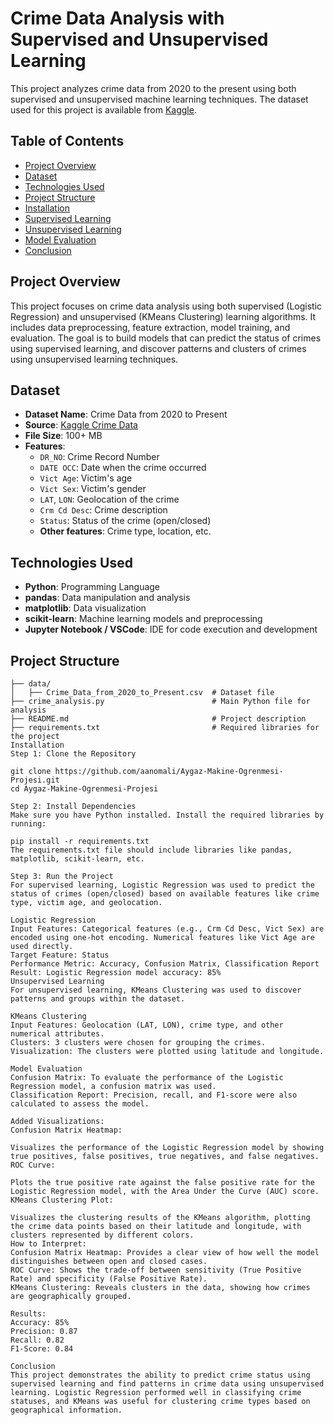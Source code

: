 # Crime Data Analysis with Supervised and Unsupervised Learning

This project analyzes crime data from 2020 to the present using both supervised and unsupervised machine learning techniques. The dataset used for this project is available from [Kaggle](https://www.kaggle.com/candacegostinski/crime-data-analysis).

## Table of Contents
- [Project Overview](#project-overview)
- [Dataset](#dataset)
- [Technologies Used](#technologies-used)
- [Project Structure](#project-structure)
- [Installation](#installation)
- [Supervised Learning](#supervised-learning)
- [Unsupervised Learning](#unsupervised-learning)
- [Model Evaluation](#model-evaluation)
- [Conclusion](#conclusion)

## Project Overview

This project focuses on crime data analysis using both supervised (Logistic Regression) and unsupervised (KMeans Clustering) learning algorithms. It includes data preprocessing, feature extraction, model training, and evaluation. The goal is to build models that can predict the status of crimes using supervised learning, and discover patterns and clusters of crimes using unsupervised learning techniques.

## Dataset

- **Dataset Name**: Crime Data from 2020 to Present
- **Source**: [Kaggle Crime Data](https://www.kaggle.com/candacegostinski/crime-data-analysis)
- **File Size**: 100+ MB
- **Features**:
  - `DR_NO`: Crime Record Number
  - `DATE OCC`: Date when the crime occurred
  - `Vict Age`: Victim's age
  - `Vict Sex`: Victim's gender
  - `LAT`, `LON`: Geolocation of the crime
  - `Crm Cd Desc`: Crime description
  - `Status`: Status of the crime (open/closed)
  - **Other features**: Crime type, location, etc.

## Technologies Used

- **Python**: Programming Language
- **pandas**: Data manipulation and analysis
- **matplotlib**: Data visualization
- **scikit-learn**: Machine learning models and preprocessing
- **Jupyter Notebook / VSCode**: IDE for code execution and development

## Project Structure

```plaintext
├── data/
│   ├── Crime_Data_from_2020_to_Present.csv  # Dataset file
├── crime_analysis.py                        # Main Python file for analysis
├── README.md                                # Project description
├── requirements.txt                         # Required libraries for the project
Installation
Step 1: Clone the Repository

git clone https://github.com/aanomali/Aygaz-Makine-Ogrenmesi-Projesi.git
cd Aygaz-Makine-Ogrenmesi-Projesi

Step 2: Install Dependencies
Make sure you have Python installed. Install the required libraries by running:

pip install -r requirements.txt
The requirements.txt file should include libraries like pandas, matplotlib, scikit-learn, etc.

Step 3: Run the Project
For supervised learning, Logistic Regression was used to predict the status of crimes (open/closed) based on available features like crime type, victim age, and geolocation.

Logistic Regression
Input Features: Categorical features (e.g., Crm Cd Desc, Vict Sex) are encoded using one-hot encoding. Numerical features like Vict Age are used directly.
Target Feature: Status
Performance Metric: Accuracy, Confusion Matrix, Classification Report
Result: Logistic Regression model accuracy: 85%
Unsupervised Learning
For unsupervised learning, KMeans Clustering was used to discover patterns and groups within the dataset.

KMeans Clustering
Input Features: Geolocation (LAT, LON), crime type, and other numerical attributes.
Clusters: 3 clusters were chosen for grouping the crimes.
Visualization: The clusters were plotted using latitude and longitude.

Model Evaluation
Confusion Matrix: To evaluate the performance of the Logistic Regression model, a confusion matrix was used.
Classification Report: Precision, recall, and F1-score were also calculated to assess the model.

Added Visualizations:
Confusion Matrix Heatmap:

Visualizes the performance of the Logistic Regression model by showing true positives, false positives, true negatives, and false negatives.
ROC Curve:

Plots the true positive rate against the false positive rate for the Logistic Regression model, with the Area Under the Curve (AUC) score.
KMeans Clustering Plot:

Visualizes the clustering results of the KMeans algorithm, plotting the crime data points based on their latitude and longitude, with clusters represented by different colors.
How to Interpret:
Confusion Matrix Heatmap: Provides a clear view of how well the model distinguishes between open and closed cases.
ROC Curve: Shows the trade-off between sensitivity (True Positive Rate) and specificity (False Positive Rate).
KMeans Clustering: Reveals clusters in the data, showing how crimes are geographically grouped.

Results:
Accuracy: 85%
Precision: 0.87
Recall: 0.82
F1-Score: 0.84

Conclusion
This project demonstrates the ability to predict crime status using supervised learning and find patterns in crime data using unsupervised learning. Logistic Regression performed well in classifying crime statuses, and KMeans was useful for clustering crime types based on geographical information.

